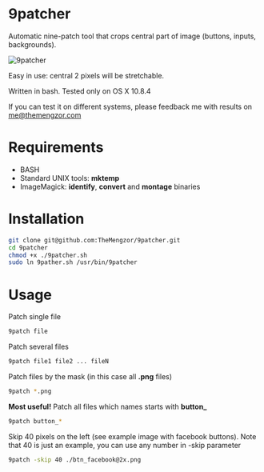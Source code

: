 9patcher
========

Automatic nine-patch tool that crops central part of image (buttons, inputs, backgrounds).

![9patcher](http://themengzor.com/9patcher.png)

Easy in use: central 2 pixels will be stretchable.

Written in bash. Tested only on OS X 10.8.4

If you can test it on different systems, please feedback me with results on me@themengzor.com

Requirements
========
* BASH
* Standard UNIX tools: **mktemp**
* ImageMagick: **identify**, **convert** and **montage** binaries

Installation
========
```bash
git clone git@github.com:TheMengzor/9patcher.git
cd 9patcher
chmod +x ./9patcher.sh
sudo ln 9pather.sh /usr/bin/9patcher
```

Usage
========
Patch single file
```bash
9patch file
```
Patch several files
```bash
9patch file1 file2 ... fileN
```
Patch files by the mask (in this case all **.png** files)
```bash
9patch *.png
```
**Most useful!** Patch all files which names starts with **button_**
```bash
9patch button_*
```
Skip 40 pixels on the left (see example image with facebook buttons). Note that 40 is just an example, you can use any number in -skip parameter
```bash
9patch -skip 40 ./btn_facebook@2x.png
```
